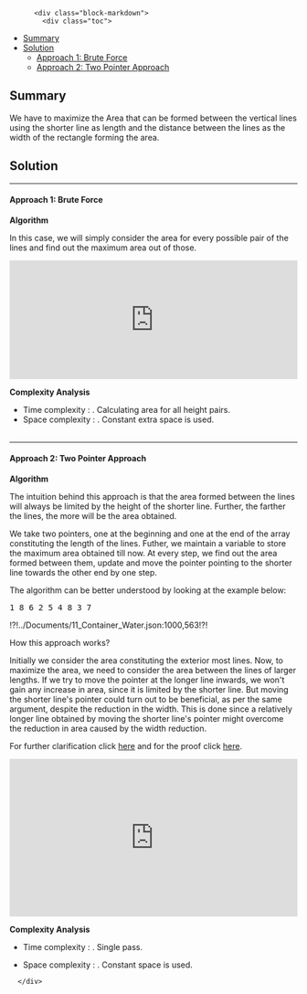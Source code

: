 <div class="article-body">
        
          <div class="block-markdown">
            <div class="toc">
<ul>
<li><a href="#summary">Summary</a></li>
<li><a href="#solution">Solution</a><ul>
<li><a href="#approach-1-brute-force">Approach 1: Brute Force</a></li>
<li><a href="#approach-2-two-pointer-approach">Approach 2: Two Pointer Approach</a></li>
</ul>
</li>
</ul>
</div>
<h2 id="summary">Summary</h2>
<p>We have to maximize the Area that can be formed between the vertical lines using the shorter line as length and the distance between the lines as the width of the rectangle forming the area.</p>
<h2 id="solution">Solution</h2>
<hr>
<h4 id="approach-1-brute-force">Approach 1: Brute Force</h4>
<p><strong>Algorithm</strong></p>
<p>In this case, we will simply consider the area for every possible pair of the lines and find out the maximum area out of those.</p>
<iframe src="https://leetcode.com/playground/gL3JYnab/shared" frameborder="0" width="100%" height="208" name="gL3JYnab"></iframe>

<p><strong>Complexity Analysis</strong></p>
<ul>
<li>Time complexity : <script type="math/tex; mode=display">O(n^2)</script>. Calculating area for all <script type="math/tex; mode=display">\dfrac{n(n-1)}{2}</script> height pairs.</li>
<li>Space complexity : <script type="math/tex; mode=display">O(1)</script>. Constant extra space is used.
<br>
<br></li>
</ul>
<hr>
<h4 id="approach-2-two-pointer-approach">Approach 2: Two Pointer Approach</h4>
<p><strong>Algorithm</strong></p>
<p>The intuition behind this approach is that the area formed between the lines will always be limited by the height of the shorter line. Further, the farther the lines, the more will be the area obtained.</p>
<p>We take two pointers, one at the beginning and one at the end of the array constituting the length of the lines. Futher, we maintain a variable <script type="math/tex; mode=display">\text{maxarea}</script> to store the maximum area obtained till now. At every step, we find out the area formed between them, update <script type="math/tex; mode=display">\text{maxarea}</script> and move the pointer pointing to the shorter line towards the other end by one step.</p>
<p>The algorithm can be better understood by looking at the example below:</p>
<div class="codehilite"><pre><span></span>1 8 6 2 5 4 8 3 7
</pre></div>


<!--![Water_Continer](https://leetcode.com/media/original_images/11_Container_Water.gif)-->

<p>!?!../Documents/11_Container_Water.json:1000,563!?!</p>
<p>How this approach works?</p>
<p>Initially we consider the area constituting the exterior most lines. Now, to maximize the area, we need to consider the area between the lines of larger lengths. If we try to move the pointer at the longer line inwards, we won't gain any increase in area, since it is limited by the shorter line. But moving the shorter line's pointer could turn out to be beneficial, as per the same argument, despite the reduction in the width. This is done since a relatively longer line obtained by moving the shorter line's pointer might overcome the reduction in area caused by the width reduction.</p>
<p>For further clarification click <a href="https://leetcode.com/problems/container-with-most-water/discuss/6099/yet-another-way-to-see-what-happens-in-the-on-algorithm">here</a> and for the proof click <a href="https://leetcode.com/problems/container-with-most-water/discuss/6089/Anyone-who-has-a-O(N)-algorithm/7268">here</a>.</p>
<iframe src="https://leetcode.com/playground/f9MCyxXg/shared" frameborder="0" width="100%" height="276" name="f9MCyxXg"></iframe>

<p><strong>Complexity Analysis</strong></p>
<ul>
<li>
<p>Time complexity : <script type="math/tex; mode=display">O(n)</script>. Single pass.</p>
</li>
<li>
<p>Space complexity : <script type="math/tex; mode=display">O(1)</script>. Constant space is used.</p>
</li>
</ul>
          </div>
        
      </div>
